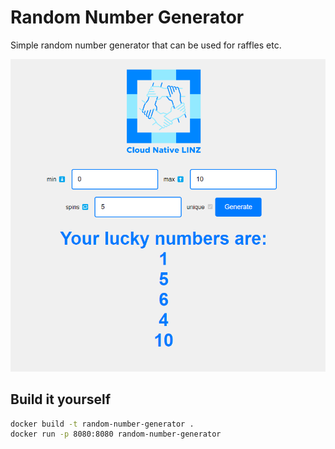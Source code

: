 # Random Number Generator

Simple random number generator that can be used for raffles etc. 

![demo](./assets/demo-run.png)


## Build it yourself

```bash
docker build -t random-number-generator .
docker run -p 8080:8080 random-number-generator
```
